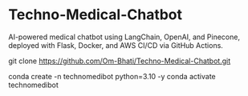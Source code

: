 # Techno-Medical-Chatbot
AI-powered medical chatbot using LangChain, OpenAI, and Pinecone, deployed with Flask, Docker, and AWS CI/CD via GitHub Actions.


git clone https://github.com/Om-Bhati/Techno-Medical-Chatbot.git

conda create -n technomedibot python=3.10 -y
conda activate technomedibot
